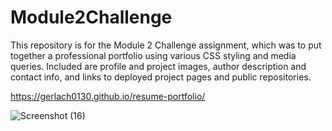 # Module2Challenge
This repository is for the Module 2 Challenge assignment, which was to put together a professional portfolio using various CSS styling and media queries. Included are profile and project images, author description and contact info, and links to deployed project pages and public repositories.

https://gerlach0130.github.io/resume-portfolio/

![Screenshot (16)](https://github.com/Gerlach0130/mgerlachportfolio/assets/146125581/8de27787-a8b4-4bea-9daa-06685b3369bb)
